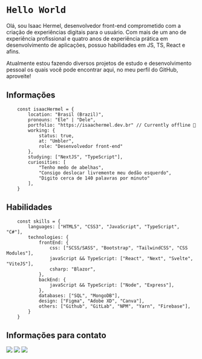 # `Hello World`

Olá, sou Isaac Hermel, desenvolvedor front-end comprometido com a criação de experiências digitais para o usuário. Com mais de um ano de experiência profissional e quatro anos de experiência prática em desenvolvimento de aplicações, possuo habilidades em JS, TS, React e afins.

Atualmente estou fazendo diversos projetos de estudo e desenvolvimento pessoal os quais você pode encontrar aqui, no meu perfil do GitHub, aproveite!

## Informações

```
    const isaacHermel = {
        location: "Brasil (Brazil)",
        pronouns: "Ele" | "Dele",
        portfolio: "https://isaachermel.dev.br" // Currently offline 🔴
        working: {
            status: true,
            at: "Umbler",
            role: "Desenvolvedor front-end"
        },
        studying: ["NextJS", "TypeScript"],
        curiosities: [
            "Tenho medo de abelhas",
            "Consigo deslocar livremente meu dedão esquerdo", 
            "Digito cerca de 140 palavras por minuto"
        ],
    }
```

## Habilidades

```
    const skills = {
        languages: ["HTML5", "CSS3", "JavaScript", "TypeScript", "C#"],
        technologies: {
            frontEnd: {
                css: ["SCSS/SASS", "Bootstrap", "TailwindCSS", "CSS Modules"],
                javaScript && TypeScript: ["React", "Next", "Svelte", "ViteJS"],
                csharp: "Blazor",
            },
            backEnd: {
                javaScript && TypeScript: ["Node", "Express"],
            },
            databases: ["SQL", "MongoDB"],
            design: ["Figma", "Adobe XD", "Canva"],
            others: ["Github", "GitLab", "NPM", "Yarn", "Firebase"],
        }
    }
```

## Informações para contato

<div align="left">
  <a href="mailto:isaachermel@gmail.com"><img src="https://img.shields.io/badge/Gmail-D14836?style=for-the-badge&logo=gmail&logoColor=white"/></a>
  <a href="https://www.linkedin.com/in/isaachermel/" target="_blank" rel="noopener noreferrer"><img src="https://img.shields.io/badge/LinkedIn-0077B5?style=for-the-badge&logo=linkedin&logoColor=white"/></a>
    <a href="https://discordapp.com/users/435950041501401088" target="_blank" rel="noopener noreferrer"><img src="https://img.shields.io/badge/Discord-7289DA?style=for-the-badge&logo=discord&logoColor=white" target="_blank"></a>
</div>
